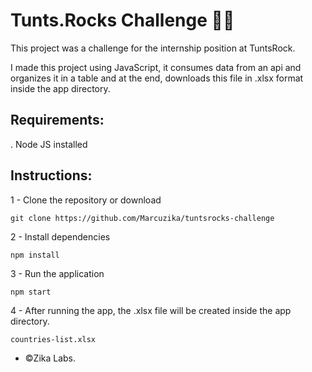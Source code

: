 # Tunts.Rocks Challenge 🤘🏻

This project was a challenge for the internship position at TuntsRock.

I made this project using JavaScript,
it consumes data from an api and organizes it in a table and at the end, downloads this file in .xlsx format inside the app directory.

## Requirements:
. Node JS installed

## Instructions:
1 - Clone the repository or download
```
git clone https://github.com/Marcuzika/tuntsrocks-challenge
```

2 - Install dependencies
```
npm install
```

3 - Run the application
```
npm start
```

4 - After running the app, the .xlsx file will be created inside the app directory.
```
countries-list.xlsx
```

-  ©Zika Labs.
